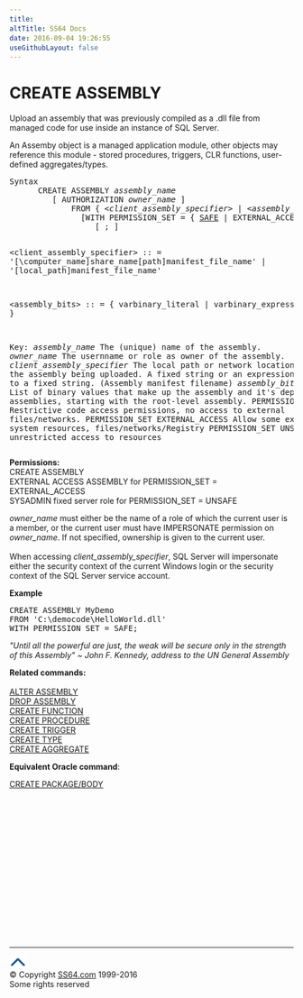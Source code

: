```yaml
---
title:
altTitle: SS64 Docs
date: 2016-09-04 19:26:55
useGithubLayout: false
---
```

<!-- #BeginLibraryItem "/Library/head_sql.lbi" --><!-- #EndLibraryItem --><h1> CREATE  ASSEMBLY</h1>
<p>Upload an assembly that was previously compiled as a .dll file from managed code for use inside an instance of SQL Server.</p>
<p>An Assemby object is a managed application module, other objects may  reference this module -  stored procedures, triggers, CLR functions, user-defined aggregates/types.</p>
<pre>Syntax
      CREATE ASSEMBLY <i>assembly_name</i>
         [ AUTHORIZATION <i>owner_name</i> ]
             FROM { &lt;<i>client_assembly_specifier</i>&gt; | &lt;<i>assembly_bits</i>&gt; [ ,...n ] }
               [WITH PERMISSION_SET = { <u>SAFE</u> | EXTERNAL_ACCESS | UNSAFE } ]
                  [ ; ]

   &lt;client_assembly_specifier&gt; :: =
        '[\\computer_name\]share_name\[path\]manifest_file_name'
        | '[local_path\]manifest_file_name'

   &lt;assembly_bits&gt; :: =
   { varbinary_literal | varbinary_expression }

Key:
   <i>assembly_name</i>  The (unique) name of the assembly.
   <i>owner_name</i>     The usernname or role as owner of the assembly.
   <i>client_assembly_specifier</i>  The local path or network location for the assembly being uploaded.
                  A fixed string or an expression evaluating to a fixed string. (Assembly manifest filename)
   <i>assembly_bits</i>  List of binary values that make up the assembly and it's 
                  dependent assemblies, starting with the root-level assembly.
   PERMISSION_SET SAFE      Restrictive code access permissions, no access to external files/networks.
   PERMISSION_SET EXTERNAL_ACCESS Allow some external system resources, files/networks/Registry
   PERMISSION_SET UNSAFE unrestricted access to resources
</pre>
<p><b>Permissions:</b> <br>
  CREATE ASSEMBLY<br>
  EXTERNAL ACCESS ASSEMBLY for PERMISSION_SET = EXTERNAL_ACCESS<br>
SYSADMIN fixed server role for PERMISSION_SET = UNSAFE</p>
<p><i>owner_name </i>must either be the name of a role of which the current user is a member, or the current user must have IMPERSONATE permission on <i>owner_name</i>. If not specified, ownership is given to the current user.<br>
  <br>
    When accessing <i>client_assembly_specifier</i>, SQL Server will impersonate either the security context of the current Windows login or the security context of the SQL Server service account.</p>
<p><b>Example</b></p>
<pre class="code" id="ctl00_LibFrame_MainContent_ctl10other" space="preserve">CREATE ASSEMBLY MyDemo<br>FROM 'C:\democode\HelloWorld.dll'<br>WITH PERMISSION_SET = SAFE;</pre>
<p class="quote"><i>"Until all the powerful are just, the weak will be secure only in the strength of this Assembly" ~ John F. Kennedy, address to the UN General Assembly</i></p>
<p><b>Related commands:</b><br>
  <br>
  <a href="assembly_a.html">ALTER ASSEMBLY</a><br>
  <a href="assembly_d.html">DROP ASSEMBLY</a><br>
  <a href="function_c.html">CREATE FUNCTION<br>
  </a><a href="procedure_c.html">CREATE PROCEDURE</a><br>
  <a href="trigger_c.html">CREATE TRIGGER</a><br>
  <a href="type_c.html">CREATE TYPE</a><br>
<a href="aggregate_c.html">CREATE AGGREGATE</a></p>
<p>  <b>Equivalent Oracle command</b>:</p>
<p><a href="../bash/export.html">  </a><a href="../ora/package_c.html">CREATE PACKAGE/BODY</a></p><!-- #BeginLibraryItem "/Library/foot_sql.lbi" --><p>
<!-- ss64-sql -->
<ins class="adsbygoogle" style="display:inline-block;width:300px;height:250px" data-ad-client="ca-pub-6140977852749469" data-ad-slot="6953563613"></ins>
<script>
(adsbygoogle = window.adsbygoogle || []).push({});
</script></p>
<hr>
<div id="bl" class="footer"><a href="assembly_c.html#"><img src="../images/top.png" width="30" height="22" alt="Back to the Top"></a></div>
<div id="br" class="footer, tagline">© Copyright <a href="http://ss64.com/">SS64.com</a> 1999-2016<br>
Some rights reserved</div><!-- #EndLibraryItem -->


